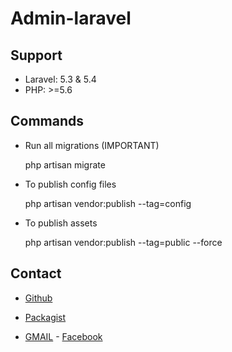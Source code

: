 # Admin-laravel
## Support

* Laravel: 5.3 & 5.4
* PHP: >=5.6

## Commands 

* Run all migrations (IMPORTANT)

    php artisan migrate

* To publish config files

  php artisan vendor:publish --tag=config

* To publish assets

  php artisan vendor:publish --tag=public --force

## Contact

* [Github](https://github.com/ElioMS/admin-laravel)
* [Packagist](https://packagist.org/packages/emgs/admin-emgs-laravel)

* [GMAIL](elio.garcia.solis@gmail.com) - [Facebook](facebook.com)
